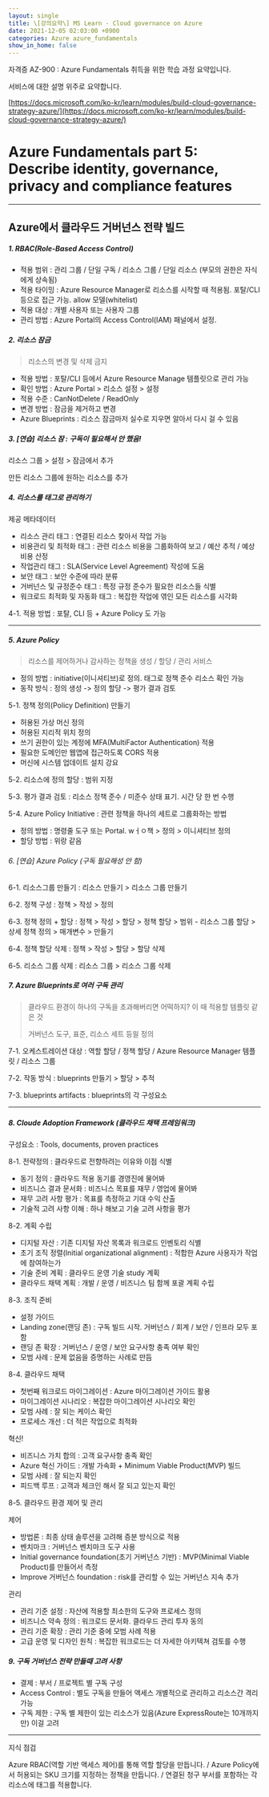 ```yaml
---
layout: single
title: \[강의요약\] MS Learn - Cloud governance on Azure
date: 2021-12-05 02:03:00 +0900
categories: Azure azure_fundamentals
show_in_home: false
---
```


자격증 AZ-900 : Azure Fundamentals 취득을 위한 학습 과정 요약입니다.

서비스에 대한 설명 위주로 요약합니다.

[https://docs.microsoft.com/ko-kr/learn/modules/build-cloud-governance-strategy-azure/](https://docs.microsoft.com/ko-kr/learn/modules/build-cloud-governance-strategy-azure/)

# Azure Fundamentals part 5: Describe identity, governance, privacy and compliance features

---

## Azure에서 클라우드 거버넌스 전략 빌드

##### 1. RBAC(Role-Based Access Control)

- 적용 범위 : 관리 그룹 / 단일 구독 / 리소스 그룹 / 단일 리소스 (부모의 권한은 자식에게 상속됨)
- 적용 타이밍 : Azure Resource Manager로 리소스를 시작할 때 적용됨. 포탈/CLI 등으로 접근 가능. allow 모델(whitelist)
- 적용 대상 : 개별 사용자 또는 사용자 그룹
- 관리 방법 : Azure Portal의 Access Control(IAM) 패널에서 설정.

##### 2. 리소스 잠금

> 리소스의 변경 및 삭제 금지

- 적용 방법 : 포탈/CLI 등에서 Azure Resource Manage 템플릿으로 관리 가능
- 확인 방법 : Azure Portal > 리소스 설정 > 설정
- 적용 수준 : CanNotDelete / ReadOnly
- 변경 방법 : 잠금을 제거하고 변경
- Azure Blueprints : 리소스 잠금마저 실수로 지우면 알아서 다시 걸 수 있음

##### 3. [연습] 리소스 잠 : 구독이 필요해서 안 했음!

리소스 그룹 > 설정 > 잠금에서 추가

만든 리소스 그룹에 원하는 리소스를 추가

##### 4. 리소스를 태그로 관리하기

제공 메타데이터

- 리소스 관리 태그 : 연결된 리소스 찾아서 작업 가능
- 비용관리 및 최적화 태그 : 관련 리소스 비용을 그룹화하여 보고 / 예산 추적 / 예상 비용 산정
- 작업관리 태그 : SLA(Service Level Agreement) 작성에 도움
- 보안 태그 : 보안 수준에 따라 분류
- 거버넌스 및 규정준수 태그 : 특정 규정 준수가 필요한 리소스들 식별
- 워크로드 최적화 및 자동화 태그 : 복잡한 작업에 엮인 모든 리소스를 시각화

4-1. 적용 방법 : 포탈, CLI 등 + Azure Policy 도 가능

----

##### 5. Azure Policy

> 리소스를 제어하거나 감사하는 정책을 생성 / 할당 / 관리 서비스

- 정의 방법 : initiative(이니셔티브)로 정의. 태그로 정책 준수 리소스 확인 가능
- 동작 방식 : 정의 생성 -> 정의 할당 -> 평가 결과 검토

5-1. 정책 정의(Policy Definition) 만들기

- 허용된 가상 머신 정의
- 허용된 지리적 위치 정의
- 쓰기 권한이 있는 계정에 MFA(MultiFactor Authentication) 적용
- 필요한 도메인만 웹앱에 접근하도록 CORS 적용
- 머신에 시스템 업데이트 설치 강요

5-2. 리소스에 정의 할당 : 범위 지정

5-3. 평가 결과 검토 : 리소스 정책 준수 / 미준수 상태 표기. 시간 당 한 번 수행

5-4. Azure Policy Initiative : 관련 정책을 하나의 세트로 그룹화하는 방법

- 정의 방법 : 명령줄 도구 또는 Portal. wㅓㅇ책 > 정의 > 이니셔티브 정의
- 할당 방법 : 위랑 같음

###### 6. [연습] Azure Policy (구독 필요해성 안 함)

6-1. 리소스그룹 만들기 : 리소스 만들기 > 리소스 그룹 만들기

6-2. 정책 구성 :  정책 > 작성 > 정의 

6-3. 정책 정의 + 할당 : 정책 > 작성 > 할당 > 정책 할당 > 범위 - 리소스 그룹 할당 > 상세 정책 정의 > 매개변수 > 만들기

6-4. 정책 할당 삭제 : 정책 > 작성 > 할당 > 할당 삭제

6-5. 리소스 그룹 삭제 : 리소스 그룹 > 리소스 그룹 삭제

##### 7. Azure Blueprints로 여러 구독 관리

> 클라우드 환경이 하나의 구독을 초과해버리면 어떡하지? 이 때 적용할 템플릿 같은 것
>
> 거버넌스 도구, 표준, 리소스 세트 등읠 정의

7-1. 오케스트레이션 대상 : 역할 할당 / 정책 할당 / Azure Resource Manager 템플릿 / 리소스 그룹

7-2. 작동 방식 : blueprints 만들기 > 할당 > 추적

7-3. blueprints artifacts : blueprints의 각 구성요소

----

##### 8. Cloude Adoption Framework (클라우드 채택 프레임워크)

구성요소 : Tools, documents, proven practices

8-1. 전략정의 : 클라우드로 전향하려는 이유와 이점 식별

- 동기 정의 : 클라우드 적용 동기를 경영진에 물어봐
- 비즈니스 결과 문서화 : 비즈니스 목표를 재무 / 영업에 물어봐
- 재무 고려 사항 평가 : 목표를 측정하고 기대 수익 산출
- 기술적 고려 사항 이해 : 하나 해보고 기술 고려 사항을 평가

8-2. 계획 수립

- 디지털 자산 : 기존 디지털 자산 목록과 워크로드 인벤토리 식별
- 초기 조직 정렬(Initial organizational alignment) : 적합한 Azure 사용자가 작업에 참여하는가
- 기술 준비 계획 : 클라우드 운영 기술 study 계획
- 클라우드 채택 계획 : 개발 / 운영 / 비즈니스 팀 함께 포괄 계획 수립

8-3. 조직 준비

- 설정 가이드
- Landing zone(랜딩 존) : 구독 빌드 시작. 거버넌스 / 회계 / 보안 / 인프라 모두 포함
- 랜딩 존 확장 : 거버넌스 / 운영 / 보안 요구사항 충족 여부 확인
- 모범 사례 : 문제 없음을 증명하는 사례로 만듬

8-4. 클라우드 채택

- 첫번째 워크로드 마이그레이션 : Azure 마이그레이션 가이드 활용
- 마이그레이션 시나리오 : 복잡한 마이그레이션 시나리오 확인
- 모범 사례 : 잘 되는 케이스 확인
- 프로세스 개선 : 더 적은 작업으로 최적화

혁신!

- 비즈니스 가치 합의 : 고객 요구사항 충족 확인
- Azure 혁신 가이드 : 개발 가속화 + Minimum Viable Product(MVP) 빌드
- 모범 사례 : 잘 되는지 확인
- 피드백 루프 : 고객과 체크인 해서 잘 되고 있는지 확인

8-5. 클라우드 환경 제어 및 관리

제어

- 방법론 : 최종 상태 솔루션을 고려해 증분 방식으로 적용
- 벤치마크 : 거버넌스 벤치마크 도구 사용
- Initial governance foundation(초기 거버넌스 기반) : MVP(Minimal Viable Product)를 만들어서 측정
- Improve 거버넌스 foundation : risk를 관리할 수 있는 거버넌스 지속 추가

관리

- 관리 기준 설정 : 자산에 적용할 최소한의 도구와 프로세스 정의
- 비즈니스 약속 정의 : 워크로드 문서화. 클라우드 관리 투자 동의
- 관리 기준 확장 : 관리 기준 중에 모범 사례 적용
- 고급 운영 및 디자인 원칙 : 복잡한 워크로드는 더 자세한 아키텍쳐 검토를 수행

##### 9. 구독 거버넌스 전략 만들때 고려 사항

- 결제 : 부서 / 프로젝트 별 구독 구성
- Access Control : 별도 구독을 만들어 액세스 개별적으로 관리하고 리소스간 격리 가능
- 구독 제한 : 구독 별 제한이 있는 리소스가 있음(Azure ExpressRoute는 10개까지만) 이걸 고려

----

지식 점검

Azure RBAC(역할 기반 액세스 제어)를 통해 역할 할당을 만듭니다. / Azure Policy에서 허용되는 SKU 크기를 지정하는 정책을 만듭니다. / 연결된 청구 부서를 포함하는 각 리소스에 태그를 적용합니다.